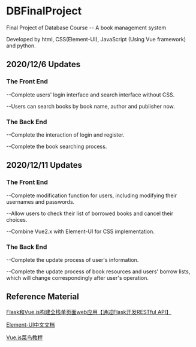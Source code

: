 # DBFinalProject
Final Project of Database Course -- A book management system

Developed by html, CSS(Element-UI), JavaScript (Using Vue framework) and python.



## 2020/12/6 Updates

### The Front End

--Complete users' login interface and search interface without CSS.

--Users can search books by book name, author and publisher now.

### The Back End

--Complete the interaction of login and register.

--Complete the book searching process.



## 2020/12/11 Updates

### The Front End

--Complete modification function for users, including modifying their usernames and passwords.

--Allow users to check their list of borrowed books and cancel their choices.

--Combine Vue2.x with Element-UI for CSS implementation.

### The Back End

--Complete the update process of user's information.

--Complete the update process of book resources and users' borrow lists, which will change correspondingly after user's operation.



## Reference Material

[Flask和Vue.js构建全栈单页面web应用【通过Flask开发RESTful API】](https://zhuanlan.zhihu.com/p/76588212)

[Element-UI中文文档](https://element.eleme.cn/#/zh-CN/component/input)

[Vue.js菜鸟教程](https://www.runoob.com/vue2/vue-tutorial.html)
